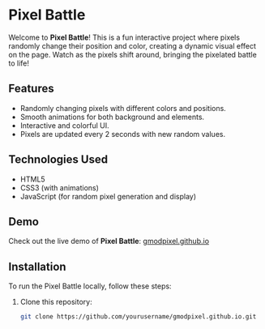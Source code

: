 # Pixel Battle

Welcome to **Pixel Battle**! This is a fun interactive project where pixels randomly change their position and color, creating a dynamic visual effect on the page. Watch as the pixels shift around, bringing the pixelated battle to life!

## Features
- Randomly changing pixels with different colors and positions.
- Smooth animations for both background and elements.
- Interactive and colorful UI.
- Pixels are updated every 2 seconds with new random values.

## Technologies Used
- HTML5
- CSS3 (with animations)
- JavaScript (for random pixel generation and display)

## Demo

Check out the live demo of **Pixel Battle**: [gmodpixel.github.io](https://gmodpixel.github.io)

## Installation

To run the Pixel Battle locally, follow these steps:

1. Clone this repository:
   ```bash
   git clone https://github.com/yourusername/gmodpixel.github.io.git

